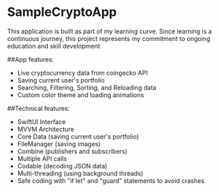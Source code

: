 # SampleCryptoApp

This application is built as part of my learning curve. Since learning is a continuous journey, this project represents my commitment to ongoing education and skill development

##App features:
- Live cryptocurrency data from coingecko API
- Saving current user's portfolio
- Searching, Filtering, Sorting, and Reloading data
- Custom color theme and loading animations

##Technical features:
- SwiftUI Interface
- MVVM Architecture
- Core Data (saving current user's portfolio)
- FileManager (saving images)
- Combine (publishers and subscribers)
- Multiple API calls
- Codable (decoding JSON data)
- Multi-threading (using background threads)
- Safe coding with "if let" and "guard" statements to avoid crashes
